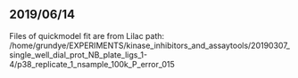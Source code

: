 ## 2019/06/14

Files of quickmodel fit are from Lilac path:
/home/grundye/EXPERIMENTS/kinase_inhibitors_and_assaytools/20190307_single_well_dial_prot_NB_plate_ligs_1-4/p38_replicate_1_nsample_100k_P_error_015
